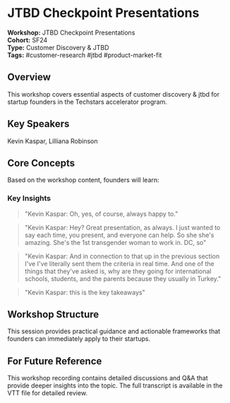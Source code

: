 # JTBD Checkpoint Presentations

**Workshop:** JTBD Checkpoint Presentations  
**Cohort:** SF24  
**Type:** Customer Discovery & JTBD  
**Tags:** #customer-research #jtbd #product-market-fit

## Overview

This workshop covers essential aspects of customer discovery & jtbd for startup founders in the Techstars accelerator program.

## Key Speakers

Kevin Kaspar, Lilliana Robinson

## Core Concepts

Based on the workshop content, founders will learn:


### Key Insights

> "Kevin Kaspar: Oh, yes, of course, always happy to."

> "Kevin Kaspar: Hey? Great presentation, as always. I just wanted to say each time, you present, and everyone can help. So she she's amazing. She's the 1st transgender woman to work in. DC, so"

> "Kevin Kaspar: And in connection to that up in the previous section I've I've literally sent them the criteria in real time. And one of the things that they've asked is, why are they going for international schools, students, and the parents because they usually in Turkey."

> "Kevin Kaspar: this is the key takeaways"


## Workshop Structure

This session provides practical guidance and actionable frameworks that founders can immediately apply to their startups.

## For Future Reference

This workshop recording contains detailed discussions and Q&A that provide deeper insights into the topic. The full transcript is available in the VTT file for detailed review.
